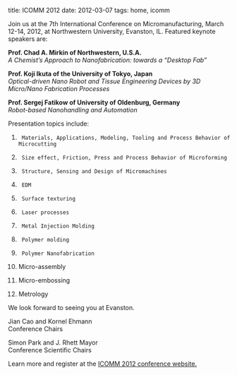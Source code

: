 title: ICOMM 2012
date: 2012-03-07 
tags: home, icomm


<!--break-->
Join us at the 7th International Conference on Micromanufacturing, March 12-14, 2012, at Northwestern University, Evanston, IL. Featured keynote speakers are:   
  
**Prof. Chad A. Mirkin of Northwestern, U.S.A.**  
*A Chemist’s Approach to Nanofabrication: towards a “Desktop Fab”*    
  
**Prof. Koji Ikuta of the University of Tokyo, Japan**  
*Optical-driven Nano Robot and Tissue Engineering Devices by 3D Micro/Nano Fabrication Processes*  
  
**Prof. Sergej Fatikow of University of Oldenburg, Germany**  
*Robot-based Nanohandling and Automation*    
  
Presentation topics include:  

1)      Materials, Applications, Modeling, Tooling and Process Behavior of Microcutting  
  
2)      Size effect, Friction, Press and Process Behavior of Microforming  
  
3)      Structure, Sensing and Design of Micromachines  
  
4)      EDM  
  
5)      Surface texturing  
  
6)      Laser processes  
  
7)      Metal Injection Molding  
  
8)      Polymer molding  
  
9)      Polymer Nanofabrication  
  
10)   Micro-assembly  
  
11)   Micro-embossing  
  
12)   Metrology  
  
We look forward to seeing you at Evanston.  

Jian Cao and Kornel Ehmann  
Conference Chairs  

Simon Park and J. Rhett Mayor  
Conference Scientific Chairs  
  
Learn more and register at the [ICOMM 2012 conference website.](http://icomm2012.northwestern.edu/)